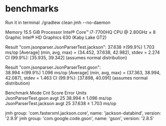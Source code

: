 # benchmarks
Run it in terminal 
./gradlew clean jmh --no-daemon

Memory 15.5 GiB 
Processor Intel® Core™ i7-7700HQ CPU @ 2.80GHz × 8   
Graphic Intel® HD Graphics 630 (Kaby Lake GT2)  

Result "com.jsonparser.JsonParserTest.jackson": 
  37.638 ±(99.9%) 1.703 ms/op [Average] 
  (min, avg, max) = (34.452, 37.638, 42.982), stdev = 2.274 
  CI (99.9%): [35.935, 39.342] (assumes normal distribution)    
    
Result "com.jsonparser.JsonParserTest.gson":    
  38.994 ±(99.9%) 1.096 ms/op [Average] 
  (min, avg, max) = (37.363, 38.994, 42.087), stdev = 1.463 
  CI (99.9%): [37.898, 40.091] (assumes normal distribution)    
    
    
Benchmark               Mode  Cnt   Score   Error  Units    
JsonParserTest.gson     avgt   25  38.994 ± 1.096  ms/op    
JsonParserTest.jackson  avgt   25  37.638 ± 1.703  ms/op    
    
    
jmh group: 'com.fasterxml.jackson.core', name: 'jackson-databind', version: '2.9.9' 
jmh group: 'com.google.code.gson', name: 'gson', version: '2.8.5'   